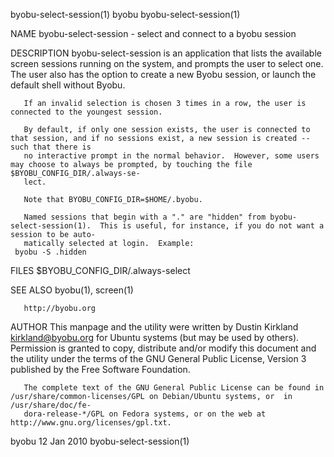 byobu-select-session(1)							     byobu						       byobu-select-session(1)

NAME
       byobu-select-session - select and connect to a byobu session

DESCRIPTION
       byobu-select-session  is	 an  application that lists the available screen sessions running on the system, and prompts the user to select one.  The user
       also has the option to create a new Byobu session, or launch the default shell without Byobu.

       If an invalid selection is chosen 3 times in a row, the user is connected to the youngest session.

       By default, if only one session exists, the user is connected to that session, and if no sessions exist, a new session is created -- such that there is
       no interactive prompt in the normal behavior.  However, some users may choose to always be prompted, by touching the file $BYOBU_CONFIG_DIR/.always-se‐
       lect.

       Note that BYOBU_CONFIG_DIR=$HOME/.byobu.

       Named sessions that begin with a "." are "hidden" from byobu-select-session(1).	This is useful, for instance, if you do not want a session to be auto‐
       matically selected at login.  Example:
	 byobu -S .hidden

FILES
       $BYOBU_CONFIG_DIR/.always-select

SEE ALSO
       byobu(1), screen(1)

       http://byobu.org

AUTHOR
       This manpage and the utility were written by Dustin Kirkland <kirkland@byobu.org> for Ubuntu systems (but  may  be  used	 by  others).	Permission  is
       granted	to  copy, distribute and/or modify this document and the utility under the terms of the GNU General Public License, Version 3 published by the
       Free Software Foundation.

       The complete text of the GNU General Public License can be found in /usr/share/common-licenses/GPL on Debian/Ubuntu systems, or	in  /usr/share/doc/fe‐
       dora-release-*/GPL on Fedora systems, or on the web at http://www.gnu.org/licenses/gpl.txt.

byobu									  12 Jan 2010						       byobu-select-session(1)
